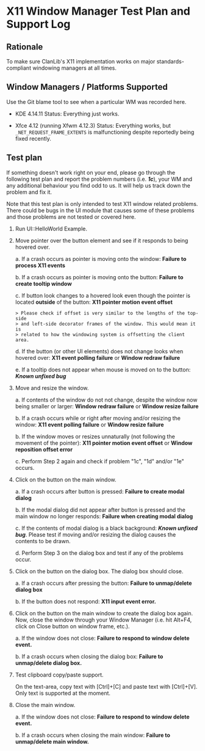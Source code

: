 # X11 Window Manager Test Plan and Support Log

## Rationale

To make sure ClanLib's X11 implementation works on major standards-compliant
windowing managers at all times.


## Window Managers / Platforms Supported

Use the Git blame tool to see when a particular WM was recorded here.

- KDE 4.14.11
  Status: Everything just works.

- Xfce 4.12 (running Xfwm 4.12.3)
  Status: Everything works, but `_NET_REQUEST_FRAME_EXTENTS` is malfunctioning
          despite reportedly being fixed recently.


## Test plan

If something doesn't work right on your end, please go through the following
test plan and report the problem numbers (i.e. ***1c***), your WM and any
additional behaviour you find odd to us. It will help us track down the
problem and fix it.

Note that this test plan is only intended to test X11 window related problems.
There could be bugs in the UI module that causes some of these problems and
those problems are not tested or covered here.

1. Run UI::HelloWorld Example.

2. Move pointer over the button element and see if it responds to being hovered
   over.

    a. If a crash occurs as pointer is moving onto the window:
       **Failure to process X11 events**

    b. If a crash occurs as pointer is moving onto the button:
       **Failure to create tooltip window**

    c. If button look changes to a hovered look even though the pointer is
       located **outside** of the button:
       **X11 pointer motion event offset**

       > Please check if offset is very similar to the lengths of the top-side
       > and left-side decorator frames of the window. This would mean it is
       > related to how the windowing system is offsetting the client area.

    d. If the button (or other UI elements) does not change looks when hovered
       over:
       **X11 event polling failure** or **Window redraw failure**

    e. If a tooltip does not appear when mouse is moved on to the button:
       ***Known unfixed bug***

3. Move and resize the window.

    a. If contents of the window do not not change, despite the window now being
       smaller or larger:
       **Window redraw failure** or **Window resize failure**

    b. If a crash occurs while or right after moving and/or resizing the window:
       **X11 event polling failure** or **Window resize failure**

    b. If the window moves or resizes unnaturally (not following the movement of
       the pointer):
       **X11 pointer motion event offset** or **Window reposition offset error**

    c. Perform Step 2 again and check if problem "1c", "1d" and/or "1e" occurs.

3. Click on the button on the main window.

    a. If a crash occurs after button is pressed:
       **Failure to create modal dialog**

    b. If the modal dialog did not appear after button is pressed and the main
       window no longer responds:
       **Failure when creating modal dialog**

    c. If the contents of modal dialog is a black background:
       ***Known unfixed bug***. Please test if moving and/or resizing the dialog
       causes the contents to be drawn.

    d. Perform Step 3 on the dialog box and test if any of the problems occur.

4. Click on the button on the dialog box. The dialog box should close.

    a. If a crash occurs after pressing the button:
       **Failure to unmap/delete dialog box**

    b. If the button does not respond:
       **X11 input event error.**

5. Click on the button on the main window to create the dialog box again. Now,
   close the window through your Window Manager (i.e. hit Alt+F4, click on Close
   button on window frame, etc.).

    a. If the window does not close:
       **Failure to respond to window delete event.**

    b. If a crash occurs when closing the dialog box:
       **Failure to unmap/delete dialog box.**

6. Test clipboard copy/paste support.

   On the text-area, copy text with [Ctrl]+[C] and paste text with [Ctrl]+[V].
   Only text is supported at the moment.

7. Close the main window.

    a. If the window does not close:
       **Failure to respond to window delete event.**

    b. If a crash occurs when closing the main window:
       **Failure to unmap/delete main window.**

